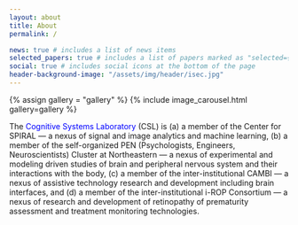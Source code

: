 ```yaml
---
layout: about
title: About
permalink: /

news: true # includes a list of news items
selected_papers: true # includes a list of papers marked as "selected={true}"
social: true # includes social icons at the bottom of the page
header-background-image: "/assets/img/header/isec.jpg"
---
```

<!-- Carousel Structure -->
{% assign gallery = "gallery" %}
{% include image_carousel.html gallery=gallery %} 

<p>
The <span style="color: blue;"> Cognitive Systems Laboratory </span> (CSL) is (a) a member of the Center for SPIRAL — a nexus of signal and image analytics and machine learning, (b) a member of the self-organized PEN (Psychologists, Engineers, Neuroscientists) Cluster at Northeastern — a nexus of experimental and modeling driven studies of brain and peripheral nervous system and their interactions with the body, (c) a member of the inter-institutional CAMBI — a nexus of assistive technology research and development including brain interfaces, and (d) a member of the inter-institutional i-ROP Consortium — a nexus of research and development of retinopathy of prematurity assessment and treatment monitoring technologies. 
</p>